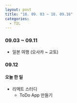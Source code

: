 ```yaml
---
layout: post
title: "18. 09. 03 ~ 18. 09.16"
categories:
  - TIL
---
```


### 09.03 ~ 09.11
- 일본 여행 (오사카 ~ 교토)

### 09.12
#### 오늘 한 일
  - 리액트 스터디
      - ToDo App 만들기 
